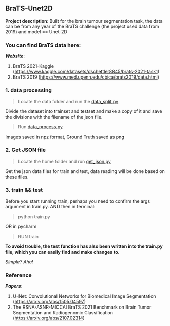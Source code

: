 ## BraTS-Unet2D
**Project description**: Built for the brain tumour segmentation task, the data can be from any year of the BraTS challenge (the project used data from 2019) and model == Unet-2D
### You can find BraTS data here:
**_Website_**:
1. BraTS 2021-Kaggle (https://www.kaggle.com/datasets/dschettler8845/brats-2021-task1)
2. BraTS 2019 (https://www.med.upenn.edu/cbica/brats2019/data.html)

### 1. data processing

> Locate the data folder and run the [data_split.py](data/data_split.py)

Divide the dataset into trainset and testset and make a copy of it and save the divisions with the filename of the json file.

> Run [data_process.py](data/data_process.py)

Images saved in npz format, Ground Truth saved as png

### 2. Get JSON file
> Locate the home folder and run [get_json.py](get_json.py)

Get the json data files for train and test, data reading will be done based on these files.

### 3. train && test
Before you start running train, perhaps you need to confirm the args argument in train.py.
AND then in terminal: 
> python train.py

OR in pycharm
> RUN train

**To avoid trouble, the test function has also been written into the train.py file, which you can easily find and make changes to.**

*Simple? Aha!*

### Reference
**_Papers_**:
1. U-Net: Convolutional Networks for Biomedical Image Segmentation (https://arxiv.org/abs/1505.04597)
2. The RSNA-ASNR-MICCAI BraTS 2021 Benchmark on Brain Tumor Segmentation and Radiogenomic Classification (https://arxiv.org/abs/2107.02314) 
